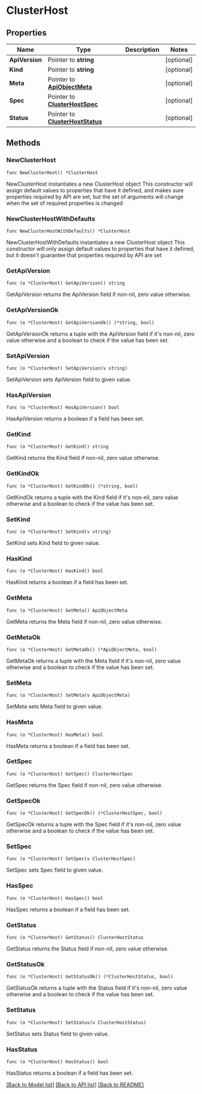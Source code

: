 # ClusterHost

## Properties

Name | Type | Description | Notes
------------ | ------------- | ------------- | -------------
**ApiVersion** | Pointer to **string** |  | [optional] 
**Kind** | Pointer to **string** |  | [optional] 
**Meta** | Pointer to [**ApiObjectMeta**](apiObjectMeta.md) |  | [optional] 
**Spec** | Pointer to [**ClusterHostSpec**](clusterHostSpec.md) |  | [optional] 
**Status** | Pointer to [**ClusterHostStatus**](clusterHostStatus.md) |  | [optional] 

## Methods

### NewClusterHost

`func NewClusterHost() *ClusterHost`

NewClusterHost instantiates a new ClusterHost object
This constructor will assign default values to properties that have it defined,
and makes sure properties required by API are set, but the set of arguments
will change when the set of required properties is changed

### NewClusterHostWithDefaults

`func NewClusterHostWithDefaults() *ClusterHost`

NewClusterHostWithDefaults instantiates a new ClusterHost object
This constructor will only assign default values to properties that have it defined,
but it doesn't guarantee that properties required by API are set

### GetApiVersion

`func (o *ClusterHost) GetApiVersion() string`

GetApiVersion returns the ApiVersion field if non-nil, zero value otherwise.

### GetApiVersionOk

`func (o *ClusterHost) GetApiVersionOk() (*string, bool)`

GetApiVersionOk returns a tuple with the ApiVersion field if it's non-nil, zero value otherwise
and a boolean to check if the value has been set.

### SetApiVersion

`func (o *ClusterHost) SetApiVersion(v string)`

SetApiVersion sets ApiVersion field to given value.

### HasApiVersion

`func (o *ClusterHost) HasApiVersion() bool`

HasApiVersion returns a boolean if a field has been set.

### GetKind

`func (o *ClusterHost) GetKind() string`

GetKind returns the Kind field if non-nil, zero value otherwise.

### GetKindOk

`func (o *ClusterHost) GetKindOk() (*string, bool)`

GetKindOk returns a tuple with the Kind field if it's non-nil, zero value otherwise
and a boolean to check if the value has been set.

### SetKind

`func (o *ClusterHost) SetKind(v string)`

SetKind sets Kind field to given value.

### HasKind

`func (o *ClusterHost) HasKind() bool`

HasKind returns a boolean if a field has been set.

### GetMeta

`func (o *ClusterHost) GetMeta() ApiObjectMeta`

GetMeta returns the Meta field if non-nil, zero value otherwise.

### GetMetaOk

`func (o *ClusterHost) GetMetaOk() (*ApiObjectMeta, bool)`

GetMetaOk returns a tuple with the Meta field if it's non-nil, zero value otherwise
and a boolean to check if the value has been set.

### SetMeta

`func (o *ClusterHost) SetMeta(v ApiObjectMeta)`

SetMeta sets Meta field to given value.

### HasMeta

`func (o *ClusterHost) HasMeta() bool`

HasMeta returns a boolean if a field has been set.

### GetSpec

`func (o *ClusterHost) GetSpec() ClusterHostSpec`

GetSpec returns the Spec field if non-nil, zero value otherwise.

### GetSpecOk

`func (o *ClusterHost) GetSpecOk() (*ClusterHostSpec, bool)`

GetSpecOk returns a tuple with the Spec field if it's non-nil, zero value otherwise
and a boolean to check if the value has been set.

### SetSpec

`func (o *ClusterHost) SetSpec(v ClusterHostSpec)`

SetSpec sets Spec field to given value.

### HasSpec

`func (o *ClusterHost) HasSpec() bool`

HasSpec returns a boolean if a field has been set.

### GetStatus

`func (o *ClusterHost) GetStatus() ClusterHostStatus`

GetStatus returns the Status field if non-nil, zero value otherwise.

### GetStatusOk

`func (o *ClusterHost) GetStatusOk() (*ClusterHostStatus, bool)`

GetStatusOk returns a tuple with the Status field if it's non-nil, zero value otherwise
and a boolean to check if the value has been set.

### SetStatus

`func (o *ClusterHost) SetStatus(v ClusterHostStatus)`

SetStatus sets Status field to given value.

### HasStatus

`func (o *ClusterHost) HasStatus() bool`

HasStatus returns a boolean if a field has been set.


[[Back to Model list]](../README.md#documentation-for-models) [[Back to API list]](../README.md#documentation-for-api-endpoints) [[Back to README]](../README.md)


